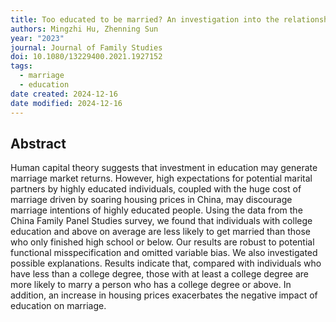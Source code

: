 ```yaml
---
title: Too educated to be married? An investigation into the relationship between education and marriage in China
authors: Mingzhi Hu, Zhenning Sun
year: "2023"
journal: Journal of Family Studies
doi: 10.1080/13229400.2021.1927152
tags:
  - marriage
  - education
date created: 2024-12-16
date modified: 2024-12-16
---
```


## Abstract

Human capital theory suggests that investment in education may generate marriage market returns. However, high expectations for potential marital partners by highly educated individuals, coupled with the huge cost of marriage driven by soaring housing prices in China, may discourage marriage intentions of highly educated people. Using the data from the China Family Panel Studies survey, we found that individuals with college education and above on average are less likely to get married than those who only finished high school or below. Our results are robust to potential functional misspecification and omitted variable bias. We also investigated possible explanations. Results indicate that, compared with individuals who have less than a college degree, those with at least a college degree are more likely to marry a person who has a college degree or above. In addition, an increase in housing prices exacerbates the negative impact of education on marriage.
